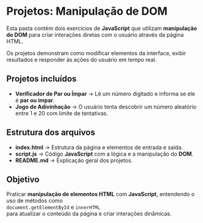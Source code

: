 # **Projetos: Manipulação de DOM**

Esta pasta contém dois exercícios de **JavaScript** que utilizam **manipulação do DOM** para criar interações diretas com o usuário através da página HTML.  

Os projetos demonstram como modificar elementos da interface, exibir resultados e responder às ações do usuário em tempo real.  

## **Projetos incluídos**
- **Verificador de Par ou Ímpar** → Lê um número digitado e informa se ele é **par ou ímpar**.  
- **Jogo de Adivinhação** → O usuário tenta descobrir um número aleatório entre 1 e 20 com limite de tentativas.  

## **Estrutura dos arquivos**
- **index.html** → Estrutura da página e elementos de entrada e saída.  
- **script.js** → Código **JavaScript** com a lógica e a manipulação do **DOM**.  
- **README.md** → Explicação geral dos projetos.  

## **Objetivo**
Praticar **manipulação de elementos HTML** com **JavaScript**, entendendo o uso de métodos como  
```document.getElementById``` e ```innerHTML```  
para atualizar o conteúdo da página e criar interações dinâmicas. 
